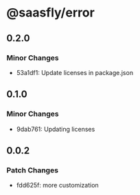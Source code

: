 # @saasfly/error

## 0.2.0

### Minor Changes

- 53a1df1: Update licenses in package.json

## 0.1.0

### Minor Changes

- 9dab761: Updating licenses

## 0.0.2

### Patch Changes

- fdd625f: more customization
